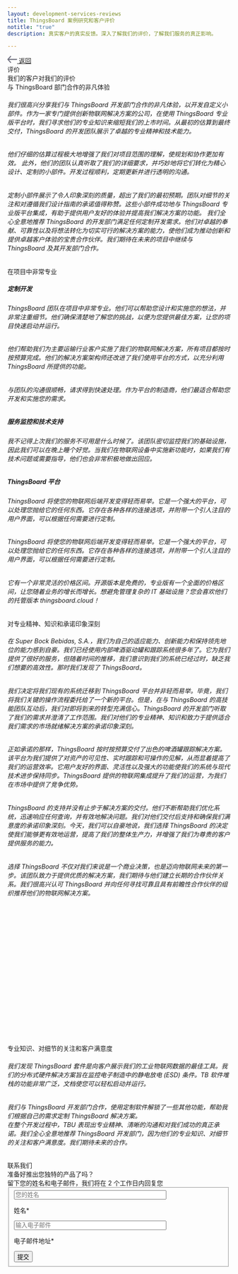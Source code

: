 ```yaml
---
layout: development-services-reviews
title: ThingsBoard 案例研究和客户评价
notitle: "true"
description: 真实客户的真实反馈。深入了解我们的评价，了解我们服务的真正影响。

---
```


<section id="hero" class="light-text">
</section>
<section id="review-asg" class="full-review">
    <div class="content-wrapper">
        <a class="back-link" href="/docs/services/development-services/">
            <span class="icon">
                <svg xmlns="http://www.w3.org/2000/svg" width="22" height="16" viewBox="0 0 22 16" fill="none"><path d="M0.28545 7.23852L6.35409 0.381616C6.74482 -0.0863449 7.51712 -0.128037 7.97021 0.27929C8.42329 0.686613 8.469 1.46369 8.04903 1.90537L3.6635 6.85758H20.8621C21.4905 6.85758 22 7.36926 22 8.0004C22 8.63158 21.4905 9.14322 20.8621 9.14322H3.6635L8.04903 14.0954C8.469 14.5371 8.4122 15.3128 7.95912 15.7201C7.50603 16.1274 6.74482 16.0871 6.35409 15.6192L0.28545 8.76228C-0.110773 8.2079 -0.0791988 7.7102 0.28545 7.23852Z" fill="#727381"/></svg>
            </span>
            <span>返回</span>
        </a>
        <div class="header">
            <div class="side-title">
                <span>评价</span>
            </div>
            <span class="title">我们的客户对我们的评价</span>
        </div>
        <div class="review">
            <div class="logo">
                <img src="/images/development-services/logo-asg-tech.svg" alt=""/>
            </div>
            <div class="review-header">与 ThingsBoard 部门合作的非凡体验</div>
            <div class="review-body"><h6>我们很高兴分享我们与 ThingsBoard 开发部门合作的非凡体验，以开发自定义小部件。作为一家专门提供创新物联网解决方案的公司，在使用 ThingsBoard 专业版平台时，我们寻求他们的专业知识来缩短我们的上市时间。从最初的估算到最终交付，ThingsBoard 的开发团队展示了卓越的专业精神和技术能力。</h6>
            <h6>他们仔细的估算过程极大地增强了我们对项目范围的理解，使规划和协作更加有效。
            此外，他们的团队认真听取了我们的详细要求，并巧妙地将它们转化为精心设计、定制的小部件。开发过程顺利，定期更新并进行透明的沟通。</h6>
            <h6>定制小部件展示了令人印象深刻的质量，超出了我们的最初预期。团队对细节的关注和对遵循我们设计指南的承诺值得称赞。这些小部件成功地与 ThingsBoard 专业版平台集成，有助于提供用户友好的体验并提高我们解决方案的功能。
            我们全心全意地推荐 ThingsBoard 的开发部门满足任何定制开发需求。他们对卓越的奉献、可靠性以及将想法转化为切实可行的解决方案的能力，使他们成为推动创新和提供卓越客户体验的宝贵合作伙伴。我们期待在未来的项目中继续与 ThingsBoard 及其开发部门合作。</h6>
            </div>
        </div>
    </div>
</section>
<section id="review-kalitec" class="full-review">
    <div class="content-wrapper">
        <div class="review">
            <div class="logo">
                <img src="/images/development-services/logo-kalitec.svg" alt=""/>
            </div>
            <div class="review-header">在项目中非常专业</div>
            <div class="review-body">
                <h5>定制开发</h5>
                <h6>ThingsBoard 团队在项目中非常专业。他们可以帮助您设计和实施您的想法，并非常注重细节。他们确保清楚地了解您的挑战，以便为您提供最佳方案，让您的项目快速启动并运行。</h6>
                <h6>他们帮助我们为主要运输行业客户实施了我们的物联网解决方案，所有项目都按时按预算完成。他们的解决方案架构师还改进了我们使用平台的方式，以充分利用 ThingsBoard 所提供的功能。</h6>
                <h6>与团队的沟通很顺畅，请求得到快速处理。作为平台的制造商，他们最适合帮助您开发和实施您的需求。</h6>
                <h5>服务监控和技术支持</h5>
                <h6>我不记得上次我们的服务不可用是什么时候了。该团队密切监控我们的基础设施，因此我们可以在晚上睡个好觉。当我们在物联网设备中实施新功能时，如果我们有技术问题或需要指导，他们也会非常积极地做出回应。</h6>
                <h5>ThingsBoard 平台</h5>
                <h6>ThingsBoard 将使您的物联网后端开发变得轻而易举。它是一个强大的平台，可以处理您抛给它的任何东西。它存在各种各样的连接选项，并附带一个引人注目的用户界面，可以根据任何需要进行定制。</h6>
                <h6>ThingsBoard 将使您的物联网后端开发变得轻而易举。它是一个强大的平台，可以处理您抛给它的任何东西。它存在各种各样的连接选项，并附带一个引人注目的用户界面，可以根据任何需要进行定制。</h6>
                <h6>它有一个非常灵活的价格区间。开源版本是免费的，专业版有一个全面的价格区间，让您随着业务的增长而增长。想避免管理复杂的 IT 基础设施？您会喜欢他们的托管版本 thingsboard.cloud！</h6>
            </div>
        </div>
    </div>
</section>
<section id="review-superbockgroup" class="full-review">
    <div class="content-wrapper">
        <div class="review">
            <div class="logo">
                <img src="/images/development-services/logo-super-bock-group.svg" alt=""/>
            </div>
            <div class="review-header">对专业精神、知识和承诺印象深刻</div>
            <div class="review-body">
                <h6>在 Super Bock Bebidas, S.A.，我们为自己的适应能力、创新能力和保持领先地位的能力感到自豪。我们已经使用内部啤酒驱动罐和跟踪系统很多年了。它为我们提供了很好的服务，但随着时间的推移，我们意识到我们的系统已经过时，缺乏我们想要的高效性。那时我们发现了 ThingsBoard。</h6>
                <h6>我们决定将我们现有的系统迁移到 ThingsBoard 平台并非轻而易举。毕竟，我们将我们关键的操作流程委托给了一个新的平台。但是，在与 ThingsBoard 的高技能团队互动后，我们对即将到来的转型充满信心。ThingsBoard 的开发部门听取了我们的需求并澄清了工作范围。我们对他们的专业精神、知识和致力于提供适合我们需求的市场就绪解决方案的承诺印象深刻。</h6>
                <h6>正如承诺的那样，ThingsBoard 按时按预算交付了出色的啤酒罐跟踪解决方案。该平台为我们提供了对资产的可见性、实时跟踪和可操作的见解，从而显着提高了我们的运营效率。它用户友好的界面、灵活性以及强大的功能使我们的系统与现代技术进步保持同步。ThingsBoard 提供的物联网集成提升了我们的运营，为我们在市场中提供了竞争优势。</h6>
                <h6>ThingsBoard 的支持并没有止步于解决方案的交付。他们不断帮助我们优化系统，迅速响应任何查询，并有效地解决问题。我们对他们交付后支持和确保我们满意度的承诺印象深刻。今天，我们可以自豪地说，我们选择 ThingsBoard 的决定使我们能够更有效地运营，提高了我们的整体生产力，并增强了我们为尊贵的客户提供服务的能力。</h6>
                <h6>选择 ThingsBoard 不仅对我们来说是一个商业决策，也是迈向物联网未来的第一步。该团队致力于提供优质的解决方案，我们期待与他们建立长期的合作伙伴关系。我们很高兴认可 ThingsBoard 并向任何寻找可靠且具有前瞻性合作伙伴的组织推荐他们的物联网解决方案。</h6>
            </div>
        </div>
    </div>
    <svg id="rectangle1" class="bg-rectangle"><rect/></svg>
    <svg id="rectangle2" class="bg-rectangle"><rect/></svg>
</section>
<section id="review-ionatech" class="full-review">
    <div class="content-wrapper">
        <div class="review">
            <div class="logo">
                <img src="/images/development-services/logo-iona-tech.svg" alt=""/>
            </div>
            <div class="review-header">专业知识、对细节的关注和客户满意度</div>
            <div class="review-body">
                <h6>我们发现 ThingsBoard 套件是向客户展示我们的工业物联网数据的最佳工具。我们的分布式硬件解决方案旨在监控电子制造中的静电放电 (ESD) 条件。TB 软件堆栈的功能非常广泛，文档使您可以轻松启动并运行。</h6>
                <h6>我们与 ThingsBoard 开发部门合作，使用定制软件解锁了一些其他功能，帮助我们根据自己的需求定制 ThingsBoard 解决方案。<br>在整个开发过程中，TBU 表现出专业精神、清晰的沟通和对我们成功的真正承诺。我们全心全意地推荐 ThingsBoard 开发部门，因为他们的专业知识、对细节的关注和客户满意度。我们期待未来的合作。</h6>
            </div>
        </div>
    </div>
</section>
<section id="get-in-touch" class="get-in-touch full-review">
    <div class="content-wrapper content-get-in-touch">
        <div class="side-title">
            <span id="side-title-heading">联系我们</span>
        </div>
        <div class="info">
            <div class="section-title">准备好推出您独特的产品了吗？</div>
            <div class="section-text">留下您的姓名和电子邮件，我们将在 2 个工作日内回复您</div>
        </div>
        <form id="contact-form" class="contact-form" method="post" onsubmit="return validateContactForm(this)">
            <fieldset>
                <div class="form-section">
                    <div class="form-element">
                        <label for="name">
                            <input id="name" class="cdu-form-control" value="" placeholder="您的姓名" name="name" type="text" size="40" maxlength="50">
                            <p>姓名*</p>
                        </label>
                    </div>
                    <div class="form-element">
                        <label for="email">
                            <input id="email" class="cdu-form-control" value="" placeholder="输入电子邮件" name="email" type="email" size="40" maxlength="80">
                            <p>电子邮件地址*</p>
                        </label>
                    </div>
                </div>
                <div class="submit-button-container">
                    <input class="cdu-button" value="提交" type="submit">
                </div>
            </fieldset>
        </form>
    </div>
    <!-- <svg id="rectangle3" class="bg-rectangle"><rect/></svg> -->
    <!-- <svg id="rectangle4" class="bg-rectangle"><rect/></svg> -->
</section>

<script type="text/javascript">

    function validateContactForm(form) {
        var name = $('input[name=name]', form).val();
        var email = $('input[name=email]', form).val();

        if (!validateValue('Name', name)) {
            return false;
        }
        if (!validateValue('Email Address', email)) {
            return false;
        }

        var emailExp = /^[a-zA-Z0-9._%-]+@[a-zA-Z0-9.-]+\.[a-zA-Z]{2,4}$/;
        if(email.match(emailExp)==null) {
            window.alert("Entered Email Address is not valid.");
            return false; 
        }
    }

    function validateValue(name, val) {
        if (isEmpty(val)) {
            window.alert("Please fill '" + name + "' field.");
            return false;
        }
        return true;
    }

    function isEmpty(val) {
        return val === undefined || val === null || val.trim().length == 0;
    }


    var contactform =  document.getElementById('contact-form');

    contactform.setAttribute('action', 'https://formspree.io/f/xbjvbeln');

    jqueryDefer(
        function () {
            $( document ).ready(function() {
               /*  $('html, body').animate({
                            scrollTop: $('#contact-form').offset().top - 200
                          }, 0);*/
                 $('#contact-form .form-element .form-control').addClass("input--empty");
                 $('#contact-form .form-element .form-control').on('input', function() {
                      if( !$(this).val() ) {
                         $(this).addClass("input--empty");
                      } else {
                         $(this).removeClass("input--empty");
                      }
                 });

                 $.urlParam = function (name) {
                     var results = new RegExp('[\?&]' + name + '=([^&#]*)').exec(window.location.href);
                     return results ? results[1] : null;
                 };
                 var subjectValue = $.urlParam('subject');
                 if (subjectValue != undefined && subjectValue.trim().length > 0) {
                    $('#contact-form select[name=subject]').val(decodeURIComponent(subjectValue));
                    $('#contact-form select[name=subject]').removeClass("input--empty");
                 }
            });
        }
    );

</script>